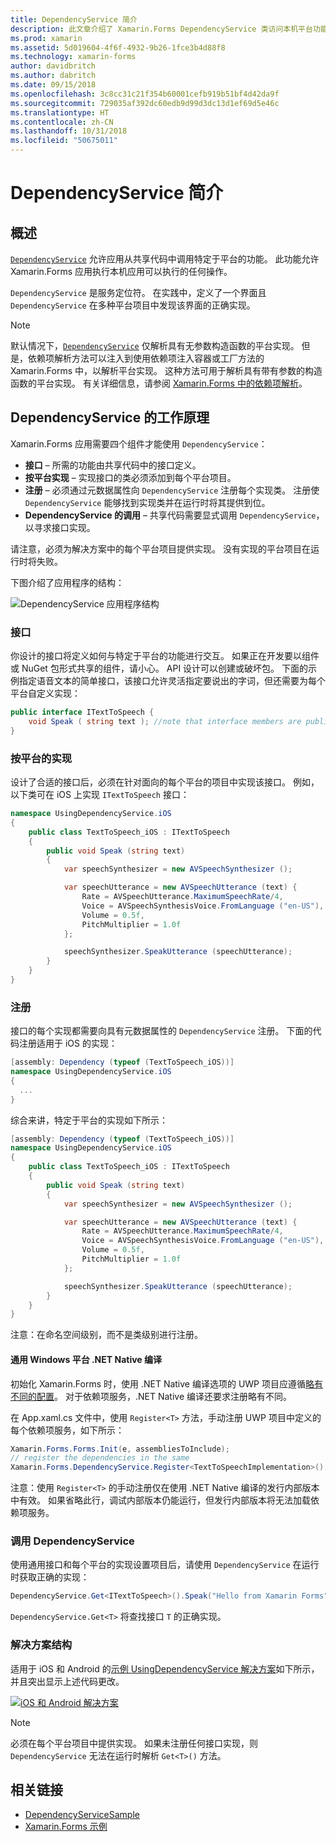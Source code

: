 ```yaml
---
title: DependencyService 简介
description: 此文章介绍了 Xamarin.Forms DependencyService 类访问本机平台功能的工作原理。
ms.prod: xamarin
ms.assetid: 5d019604-4f6f-4932-9b26-1fce3b4d88f8
ms.technology: xamarin-forms
author: davidbritch
ms.author: dabritch
ms.date: 09/15/2018
ms.openlocfilehash: 3c8cc31c21f354b60001cefb919b51bf4d42da9f
ms.sourcegitcommit: 729035af392dc60edb9d99d3dc13d1ef69d5e46c
ms.translationtype: HT
ms.contentlocale: zh-CN
ms.lasthandoff: 10/31/2018
ms.locfileid: "50675011"
---
```

# <a name="introduction-to-dependencyservice"></a>DependencyService 简介

## <a name="overview"></a>概述

[`DependencyService`](xref:Xamarin.Forms.DependencyService) 允许应用从共享代码中调用特定于平台的功能。 此功能允许 Xamarin.Forms 应用执行本机应用可以执行的任何操作。

`DependencyService` 是服务定位符。 在实践中，定义了一个界面且 `DependencyService` 在多种平台项目中发现该界面的正确实现。

> [!NOTE]
> 默认情况下，[`DependencyService`](xref:Xamarin.Forms.DependencyService) 仅解析具有无参数构造函数的平台实现。 但是，依赖项解析方法可以注入到使用依赖项注入容器或工厂方法的 Xamarin.Forms 中，以解析平台实现。 这种方法可用于解析具有带有参数的构造函数的平台实现。 有关详细信息，请参阅 [Xamarin.Forms 中的依赖项解析](~/xamarin-forms/internals/dependency-resolution.md)。

## <a name="how-dependencyservice-works"></a>DependencyService 的工作原理

Xamarin.Forms 应用需要四个组件才能使用 `DependencyService`：

- **接口** &ndash; 所需的功能由共享代码中的接口定义。
- **按平台实现** &ndash; 实现接口的类必须添加到每个平台项目。
- **注册** &ndash; 必须通过元数据属性向 `DependencyService` 注册每个实现类。 注册使 `DependencyService` 能够找到实现类并在运行时将其提供到位。
- **DependencyService 的调用** &ndash; 共享代码需要显式调用 `DependencyService`，以寻求接口实现。

请注意，必须为解决方案中的每个平台项目提供实现。 没有实现的平台项目在运行时将失败。

下图介绍了应用程序的结构：

![](introduction-images/overview-diagram.png "DependencyService 应用程序结构")

### <a name="interface"></a>接口

你设计的接口将定义如何与特定于平台的功能进行交互。 如果正在开发要以组件或 NuGet 包形式共享的组件，请小心。 API 设计可以创建或破坏包。 下面的示例指定语音文本的简单接口，该接口允许灵活指定要说出的字词，但还需要为每个平台自定义实现：

```csharp
public interface ITextToSpeech {
    void Speak ( string text ); //note that interface members are public by default
}
```

### <a name="implementation-per-platform"></a>按平台的实现

设计了合适的接口后，必须在针对面向的每个平台的项目中实现该接口。 例如，以下类可在 iOS 上实现 `ITextToSpeech` 接口：

```csharp
namespace UsingDependencyService.iOS
{
    public class TextToSpeech_iOS : ITextToSpeech
    {
        public void Speak (string text)
        {
            var speechSynthesizer = new AVSpeechSynthesizer ();

            var speechUtterance = new AVSpeechUtterance (text) {
                Rate = AVSpeechUtterance.MaximumSpeechRate/4,
                Voice = AVSpeechSynthesisVoice.FromLanguage ("en-US"),
                Volume = 0.5f,
                PitchMultiplier = 1.0f
            };

            speechSynthesizer.SpeakUtterance (speechUtterance);
        }
    }
}
```

### <a name="registration"></a>注册

接口的每个实现都需要向具有元数据属性的 `DependencyService` 注册。 下面的代码注册适用于 iOS 的实现：

```csharp
[assembly: Dependency (typeof (TextToSpeech_iOS))]
namespace UsingDependencyService.iOS
{
  ...
}
```

综合来讲，特定于平台的实现如下所示：

```csharp
[assembly: Dependency (typeof (TextToSpeech_iOS))]
namespace UsingDependencyService.iOS
{
    public class TextToSpeech_iOS : ITextToSpeech
    {
        public void Speak (string text)
        {
            var speechSynthesizer = new AVSpeechSynthesizer ();

            var speechUtterance = new AVSpeechUtterance (text) {
                Rate = AVSpeechUtterance.MaximumSpeechRate/4,
                Voice = AVSpeechSynthesisVoice.FromLanguage ("en-US"),
                Volume = 0.5f,
                PitchMultiplier = 1.0f
            };

            speechSynthesizer.SpeakUtterance (speechUtterance);
        }
    }
}
```

注意：在命名空间级别，而不是类级别进行注册。

#### <a name="universal-windows-platform-net-native-compilation"></a>通用 Windows 平台 .NET Native 编译

初始化 Xamarin.Forms 时，使用 .NET Native 编译选项的 UWP 项目应遵循[略有不同的配置](~/xamarin-forms/platform/windows/installation/index.md#target-invocation-exception)。 对于依赖项服务，.NET Native 编译还要求注册略有不同。

在 App.xaml.cs 文件中，使用 `Register<T>` 方法，手动注册 UWP 项目中定义的每个依赖项服务，如下所示：

```csharp
Xamarin.Forms.Forms.Init(e, assembliesToInclude);
// register the dependencies in the same
Xamarin.Forms.DependencyService.Register<TextToSpeechImplementation>();
```

注意：使用 `Register<T>` 的手动注册仅在使用 .NET Native 编译的发行内部版本中有效。 如果省略此行，调试内部版本仍能运行，但发行内部版本将无法加载依赖项服务。

### <a name="call-to-dependencyservice"></a>调用 DependencyService

使用通用接口和每个平台的实现设置项目后，请使用 `DependencyService` 在运行时获取正确的实现：

```csharp
DependencyService.Get<ITextToSpeech>().Speak("Hello from Xamarin Forms");
```

`DependencyService.Get<T>` 将查找接口 `T` 的正确实现。

### <a name="solution-structure"></a>解决方案结构

适用于 iOS 和 Android 的[示例 UsingDependencyService 解决方案](https://developer.xamarin.com/samples/UsingDependencyService/)如下所示，并且突出显示上述代码更改。

 [![iOS 和 Android 解决方案](introduction-images/solution-sml.png "DependencyService 示例解决方案结构")](introduction-images/solution.png#lightbox "DependencyService Sample Solution Structure")

> [!NOTE]
> 必须在每个平台项目中提供实现。 如果未注册任何接口实现，则 `DependencyService` 无法在运行时解析 `Get<T>()` 方法。

## <a name="related-links"></a>相关链接

- [DependencyServiceSample](https://developer.xamarin.com/samples/xamarin-forms/UsingDependencyService/)
- [Xamarin.Forms 示例](https://developer.xamarin.com/samples/xamarin-forms/all/)
